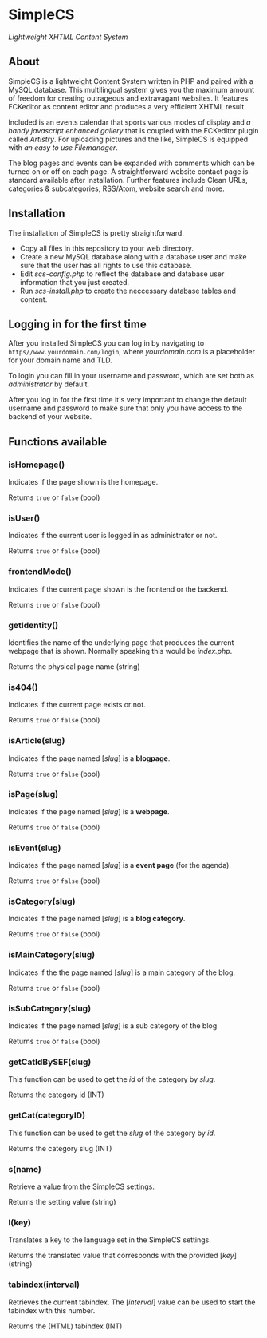 <h1>SimpleCS</h1>
<p><em>Lightweight XHTML Content System</em></p>
<h2>About</h2>
SimpleCS is a lightweight Content System written in PHP and paired with a MySQL database. This multilingual system gives you the maximum amount of freedom for creating outrageous and extravagant websites. It features FCKeditor as content editor and produces a very efficient XHTML result.

Included is an events calendar that sports various modes of display and *a handy javascript enhanced gallery* that is coupled with the FCKeditor plugin called *Artistry*. For uploading pictures and the like, SimpleCS is equipped with *an easy to use Filemanager*. 

The blog pages and events can be expanded with comments which can be turned on or off on each page. A straightforward website contact page is standard available after installation. Further features include Clean URLs, categories & subcategories, RSS/Atom, website search and more.

<h2>Installation</h2>
The installation of SimpleCS is pretty straightforward.

* Copy all files in this repository to your web directory.
* Create a new MySQL database along with a database user and make sure that the user has all rights to use this database.
* Edit *scs-config.php* to reflect the database and database user information that you just created.
* Run *scs-install.php* to create the neccessary database tables and content.

<h2>Logging in for the first time</h2>
After you installed SimpleCS you can log in by navigating to <code>https<span>/</span>/www<span>.</span>yourdomain<span>.</span>com/login</code>, where <em>yourdomain.com</em> is a placeholder for your domain name and TLD. 

To login you can fill in your username and password, which are set both as *administrator* by default.

After you log in for the first time it's very important to change the default username and password to make sure that only you have access to the backend of your website.

<h2>Functions available</h2>

### isHomepage()

Indicates if the page shown is the homepage.

Returns `true` or `false` (bool)

### isUser()

Indicates if the current user is logged in as administrator or not.

Returns `true` or `false` (bool)

### frontendMode()

Indicates if the current page shown is the frontend or the backend.

Returns `true` or `false` (bool)

### getIdentity()

Identifies the name of the underlying page that produces the current webpage that is shown. Normally speaking this would be *index.php*.

Returns the physical page name (string)

### is404()

Indicates if the current page exists or not.

Returns `true` or `false` (bool)

### isArticle(slug)

Indicates if the page named [*slug*] is a **blogpage**.

Returns `true` or `false` (bool)

### isPage(slug)

Indicates if the page named [*slug*] is a **webpage**.

Returns `true` or `false` (bool)

### isEvent(slug)

Indicates if the page named [*slug*] is a **event page** (for the agenda).

Returns `true` or `false` (bool)

### isCategory(slug)

Indicates if the page named [*slug*] is a **blog category**.

Returns `true` or `false` (bool)

### isMainCategory(slug)

Indicates if the the page named [*slug*] is a main category of the blog.

Returns `true` or `false` (bool)

### isSubCategory(slug)

Indicates if the page named [*slug*] is a sub category of the blog

Returns `true` or `false` (bool)

### getCatIdBySEF(slug)

This function can be used to get the *id* of the category by *slug*.

Returns the category id (INT)

### getCat(categoryID)

This function can be used to get the *slug* of the category by *id*.

Returns the category slug (INT)

### s(name)

Retrieve a value from the SimpleCS settings.

Returns the setting value (string)

### l(key)

Translates a key to the language set in the SimpleCS settings.

Returns the translated value that corresponds with the provided [*key*] (string)

### tabindex(interval)

Retrieves the current tabindex. The [*interval*] value can be used to start the tabindex with this number.

Returns the (HTML) tabindex (INT)
